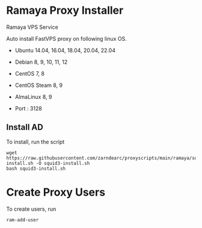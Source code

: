 # Ramaya Proxy Installer

Ramaya VPS Service

Auto install FastVPS proxy on following linux OS.

* Ubuntu 14.04, 16.04, 18.04, 20.04, 22.04
* Debian 8, 9, 10, 11, 12
* CentOS 7, 8
* CentOS Steam 8, 9
* AlmaLinux 8, 9

* Port : 3128


## Install AD

To install, run the script

```
wget https://raw.githubusercontent.com/zarndearc/proxyscripts/main/ramaya/squid3-install.sh -O squid3-install.sh
bash squid3-install.sh
```

# Create Proxy Users

To create users, run

```
ram-add-user
```
